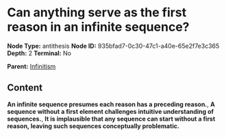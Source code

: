 # Can anything serve as the first reason in an infinite sequence?

**Node Type:** antithesis
**Node ID:** 935bfad7-0c30-47c1-a40e-65e2f7e3c365
**Depth:** 2
**Terminal:** No

**Parent:** [Infinitism](infinitism.md)

## Content

**An infinite sequence presumes each reason has a preceding reason.**, **A sequence without a first element challenges intuitive understanding of sequences.**, **It is implausible that any sequence can start without a first reason, leaving such sequences conceptually problematic.**
